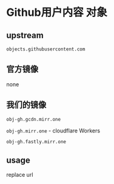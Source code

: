 # Github用户内容 对象

## upstream

`objects.githubusercontent.com`

## 官方镜像

none

## 我们的镜像

`obj-gh.gcdn.mirr.one`

`obj-gh.mirr.one` - cloudflare Workers

`obj-gh.fastly.mirr.one`

## usage

replace url
